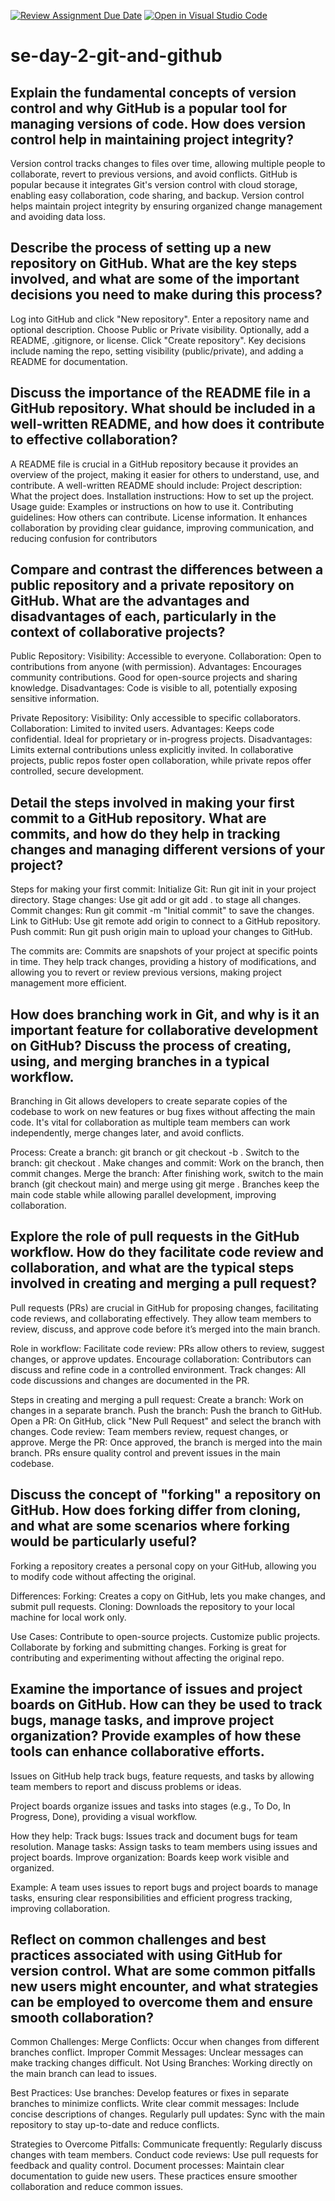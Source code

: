 [![Review Assignment Due Date](https://classroom.github.com/assets/deadline-readme-button-22041afd0340ce965d47ae6ef1cefeee28c7c493a6346c4f15d667ab976d596c.svg)](https://classroom.github.com/a/8wgCKhpZ)
[![Open in Visual Studio Code](https://classroom.github.com/assets/open-in-vscode-2e0aaae1b6195c2367325f4f02e2d04e9abb55f0b24a779b69b11b9e10269abc.svg)](https://classroom.github.com/online_ide?assignment_repo_id=16082174&assignment_repo_type=AssignmentRepo)
# se-day-2-git-and-github
## Explain the fundamental concepts of version control and why GitHub is a popular tool for managing versions of code. How does version control help in maintaining project integrity?
Version control tracks changes to files over time, allowing multiple people to collaborate, revert to previous versions, and avoid conflicts. 
GitHub is popular because it integrates Git's version control with cloud storage, enabling easy collaboration, code sharing, and backup. 
Version control helps maintain project integrity by ensuring organized change management and avoiding data loss.

## Describe the process of setting up a new repository on GitHub. What are the key steps involved, and what are some of the important decisions you need to make during this process?
Log into GitHub and click "New repository".
Enter a repository name and optional description.
Choose Public or Private visibility.
Optionally, add a README, .gitignore, or license.
Click "Create repository".
Key decisions include naming the repo, setting visibility (public/private), and adding a README for documentation.

## Discuss the importance of the README file in a GitHub repository. What should be included in a well-written README, and how does it contribute to effective collaboration?
A README file is crucial in a GitHub repository because it provides an overview of the project, making it easier for others to understand, use, and contribute. 
A well-written README should include:
Project description: What the project does.
Installation instructions: How to set up the project.
Usage guide: Examples or instructions on how to use it.
Contributing guidelines: How others can contribute.
License information.
It enhances collaboration by providing clear guidance, improving communication, and reducing confusion for contributors

## Compare and contrast the differences between a public repository and a private repository on GitHub. What are the advantages and disadvantages of each, particularly in the context of collaborative projects?
Public Repository:
Visibility: Accessible to everyone.
Collaboration: Open to contributions from anyone (with permission).
Advantages:
Encourages community contributions.
Good for open-source projects and sharing knowledge.
Disadvantages:
Code is visible to all, potentially exposing sensitive information.

Private Repository:
Visibility: Only accessible to specific collaborators.
Collaboration: Limited to invited users.
Advantages:
Keeps code confidential.
Ideal for proprietary or in-progress projects.
Disadvantages:
Limits external contributions unless explicitly invited.
In collaborative projects, public repos foster open collaboration, while private repos offer controlled, secure development.

## Detail the steps involved in making your first commit to a GitHub repository. What are commits, and how do they help in tracking changes and managing different versions of your project?
Steps for making your first commit:
Initialize Git: Run git init in your project directory.
Stage changes: Use git add <file-name> or git add . to stage all changes.
Commit changes: Run git commit -m "Initial commit" to save the changes.
Link to GitHub: Use git remote add origin <repository-url> to connect to a GitHub repository.
Push commit: Run git push origin main to upload your changes to GitHub.

The commits are:
Commits are snapshots of your project at specific points in time. They help track changes, providing a history of modifications, and allowing you to revert or review previous versions, making project management more efficient.

## How does branching work in Git, and why is it an important feature for collaborative development on GitHub? Discuss the process of creating, using, and merging branches in a typical workflow.
Branching in Git allows developers to create separate copies of the codebase to work on new features or bug fixes without affecting the main code. 
It's vital for collaboration as multiple team members can work independently, merge changes later, and avoid conflicts.

Process:
Create a branch: git branch <branch-name> or git checkout -b <branch-name>.
Switch to the branch: git checkout <branch-name>.
Make changes and commit: Work on the branch, then commit changes.
Merge the branch: After finishing work, switch to the main branch (git checkout main) and merge using git merge <branch-name>.
Branches keep the main code stable while allowing parallel development, improving collaboration.

## Explore the role of pull requests in the GitHub workflow. How do they facilitate code review and collaboration, and what are the typical steps involved in creating and merging a pull request?
Pull requests (PRs) are crucial in GitHub for proposing changes, facilitating code reviews, and collaborating effectively. They allow team members to review, discuss, and approve code before it’s merged into the main branch.

Role in workflow:
Facilitate code review: PRs allow others to review, suggest changes, or approve updates.
Encourage collaboration: Contributors can discuss and refine code in a controlled environment.
Track changes: All code discussions and changes are documented in the PR.

Steps in creating and merging a pull request:
Create a branch: Work on changes in a separate branch.
Push the branch: Push the branch to GitHub.
Open a PR: On GitHub, click "New Pull Request" and select the branch with changes.
Code review: Team members review, request changes, or approve.
Merge the PR: Once approved, the branch is merged into the main branch.
PRs ensure quality control and prevent issues in the main codebase.

## Discuss the concept of "forking" a repository on GitHub. How does forking differ from cloning, and what are some scenarios where forking would be particularly useful?
Forking a repository creates a personal copy on your GitHub, allowing you to modify code without affecting the original.

Differences:
Forking: Creates a copy on GitHub, lets you make changes, and submit pull requests.
Cloning: Downloads the repository to your local machine for local work only.

Use Cases:
Contribute to open-source projects.
Customize public projects.
Collaborate by forking and submitting changes.
Forking is great for contributing and experimenting without affecting the original repo.

## Examine the importance of issues and project boards on GitHub. How can they be used to track bugs, manage tasks, and improve project organization? Provide examples of how these tools can enhance collaborative efforts.
Issues on GitHub help track bugs, feature requests, and tasks by allowing team members to report and discuss problems or ideas.

Project boards organize issues and tasks into stages (e.g., To Do, In Progress, Done), providing a visual workflow.

How they help:
Track bugs: Issues track and document bugs for team resolution.
Manage tasks: Assign tasks to team members using issues and project boards.
Improve organization: Boards keep work visible and organized.

Example:
A team uses issues to report bugs and project boards to manage tasks, ensuring clear responsibilities and efficient progress tracking, improving collaboration.

## Reflect on common challenges and best practices associated with using GitHub for version control. What are some common pitfalls new users might encounter, and what strategies can be employed to overcome them and ensure smooth collaboration?

Common Challenges:
Merge Conflicts: Occur when changes from different branches conflict.
Improper Commit Messages: Unclear messages can make tracking changes difficult.
Not Using Branches: Working directly on the main branch can lead to issues.

Best Practices:
Use branches: Develop features or fixes in separate branches to minimize conflicts.
Write clear commit messages: Include concise descriptions of changes.
Regularly pull updates: Sync with the main repository to stay up-to-date and reduce conflicts.

Strategies to Overcome Pitfalls:
Communicate frequently: Regularly discuss changes with team members.
Conduct code reviews: Use pull requests for feedback and quality control.
Document processes: Maintain clear documentation to guide new users.
These practices ensure smoother collaboration and reduce common issues.
